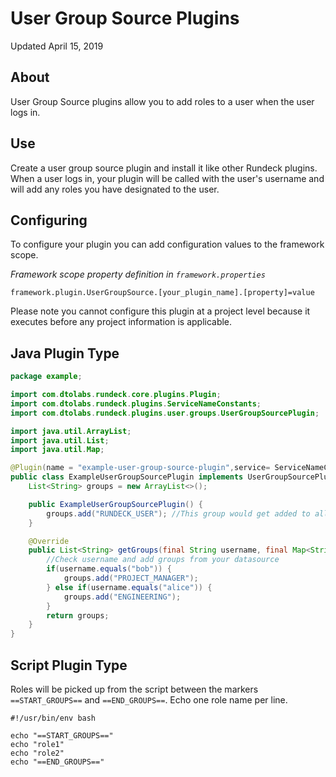# User Group Source Plugins

Updated April 15, 2019

## About

User Group Source plugins allow you to add roles to a user when the user logs in.

## Use

Create a user group source plugin and install it like other Rundeck plugins.
When a user logs in, your plugin will be called with the user\'s username and will add any roles
you have designated to the user.

## Configuring

To configure your plugin you can add configuration values to the framework scope.

_Framework scope property definition in `framework.properties`_

    framework.plugin.UserGroupSource.[your_plugin_name].[property]=value

Please note you cannot configure this plugin at a project level because it executes
before any project information is applicable.

## Java Plugin Type

```java
package example;

import com.dtolabs.rundeck.core.plugins.Plugin;
import com.dtolabs.rundeck.plugins.ServiceNameConstants;
import com.dtolabs.rundeck.plugins.user.groups.UserGroupSourcePlugin;

import java.util.ArrayList;
import java.util.List;
import java.util.Map;

@Plugin(name = "example-user-group-source-plugin",service= ServiceNameConstants.UserGroupSource)
public class ExampleUserGroupSourcePlugin implements UserGroupSourcePlugin {
    List<String> groups = new ArrayList<>();

    public ExampleUserGroupSourcePlugin() {
        groups.add("RUNDECK_USER"); //This group would get added to all users
    }

    @Override
    public List<String> getGroups(final String username, final Map<String, Object> config) {
        //Check username and add groups from your datasource
        if(username.equals("bob")) {
            groups.add("PROJECT_MANAGER");
        } else if(username.equals("alice")) {
            groups.add("ENGINEERING");
        }
        return groups;
    }
}
```

## Script Plugin Type

Roles will be picked up from the script between the markers `==START_GROUPS==` and `==END_GROUPS==`.
Echo one role name per line.

```
#!/usr/bin/env bash

echo "==START_GROUPS=="
echo "role1"
echo "role2"
echo "==END_GROUPS=="

```
